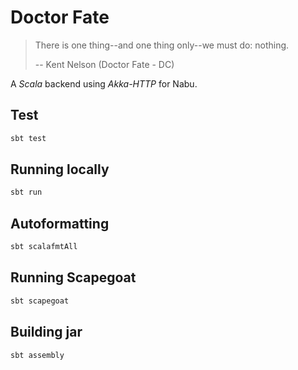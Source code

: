 # Doctor Fate
> There is one thing--and one thing only--we must do: nothing.
>
> -- Kent Nelson (Doctor Fate - DC)

A _Scala_ backend using _Akka-HTTP_ for Nabu.

## Test
```bash
sbt test
```

## Running locally
```bash
sbt run
```

## Autoformatting
```bash
sbt scalafmtAll
```

## Running Scapegoat
```bash
sbt scapegoat
```

## Building jar
```bash
sbt assembly
```

